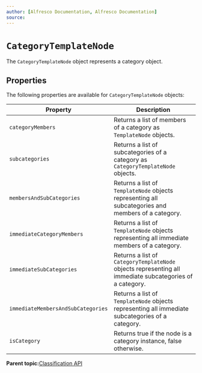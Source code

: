 ```yaml
---
author: [Alfresco Documentation, Alfresco Documentation]
source: 
---
```


# `CategoryTemplateNode`

The `CategoryTemplateNode` object represents a category object.

## Properties

The following properties are available for `CategoryTemplateNode` objects:

|Property|Description|
|--------|-----------|
|``categoryMembers``|Returns a list of members of a category as `TemplateNode` objects.|
|`subcategories`|Returns a list of subcategories of a category as `CategoryTemplateNode` objects.|
|`membersAndSubCategories`|Returns a list of `TemplateNode` objects representing all subcategories and members of a category.|
|`immediateCategoryMembers`|Returns a list of `TemplateNode` objects representing all immediate members of a category.|
|`immediateSubCategories`|Returns a list of `CategoryTemplateNode` objects representing all immediate subcategories of a category.|
|`immediateMembersAndSubCategories`|Returns a list of `TemplateNode` objects representing all immediate subcategories of a category.|
|`isCategory`|Returns true if the node is a category instance, false otherwise.|

**Parent topic:**[Classification API](../references/API-FreeMarker-Classification.md)

